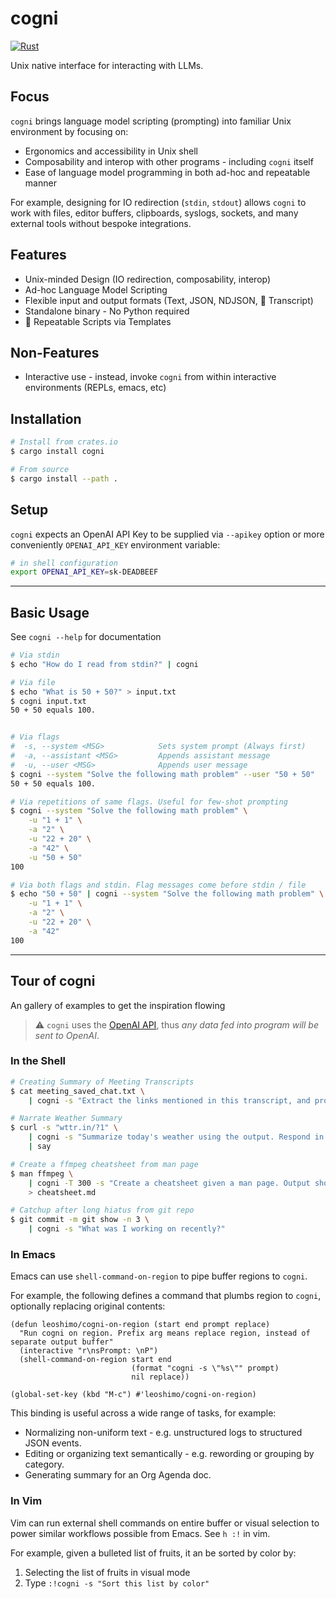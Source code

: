 # cogni

[![Rust](https://github.com/leoshimo/cogni/actions/workflows/rust.yml/badge.svg)](https://github.com/leoshimo/cogni/actions/workflows/rust.yml)

Unix native interface for interacting with LLMs.

## Focus

`cogni` brings language model scripting (prompting) into familiar Unix
environment by focusing on:

- Ergonomics and accessibility in Unix shell
- Composability and interop with other programs - including `cogni` itself
- Ease of language model programming in both ad-hoc and repeatable manner

For example, designing for IO redirection (`stdin`, `stdout`) allows `cogni` to
work with files, editor buffers, clipboards, syslogs, sockets, and many external
tools without bespoke integrations.

## Features

- Unix-minded Design (IO redirection, composability, interop)
- Ad-hoc Language Model Scripting
- Flexible input and output formats (Text, JSON, NDJSON, 🚧 Transcript)
- Standalone binary - No Python required
- 🚧 Repeatable Scripts via Templates

## Non-Features

- Interactive use - instead, invoke `cogni` from within interactive environments (REPLs, emacs, etc) 

## Installation

```sh
# Install from crates.io
$ cargo install cogni

# From source
$ cargo install --path .
```

## Setup

`cogni` expects an OpenAI API Key to be supplied via `--apikey` option or more
conveniently `OPENAI_API_KEY` environment variable:

```sh
# in shell configuration
export OPENAI_API_KEY=sk-DEADBEEF
```

---

## Basic Usage

See `cogni --help` for documentation

```sh
# Via stdin
$ echo "How do I read from stdin?" | cogni

# Via file
$ echo "What is 50 + 50?" > input.txt
$ cogni input.txt
50 + 50 equals 100.


# Via flags
#  -s, --system <MSG>            Sets system prompt (Always first)
#  -a, --assistant <MSG>         Appends assistant message
#  -u, --user <MSG>              Appends user message
$ cogni --system "Solve the following math problem" --user "50 + 50"
50 + 50 equals 100.

# Via repetitions of same flags. Useful for few-shot prompting
$ cogni --system "Solve the following math problem" \
    -u "1 + 1" \
    -a "2" \
    -u "22 + 20" \
    -a "42" \
    -u "50 + 50"
100

# Via both flags and stdin. Flag messages come before stdin / file
$ echo "50 + 50" | cogni --system "Solve the following math problem" \
    -u "1 + 1" \
    -a "2" \
    -u "22 + 20" \
    -a "42"
100
```

---

## Tour of cogni

An gallery of examples to get the inspiration flowing

> :warning: `cogni` uses the [OpenAI API](https://openai.com/blog/openai-api), thus *any data fed into program will be sent to OpenAI*.

### In the Shell

```sh
# Creating Summary of Meeting Transcripts
$ cat meeting_saved_chat.txt \
    | cogni -s "Extract the links mentioned in this transcript, and provide a high level summary of the discussion points"

# Narrate Weather Summary
$ curl -s "wttr.in/?1" \
    | cogni -s "Summarize today's weather using the output. Respond in 1 short sentence." \
    | say

# Create a ffmpeg cheatsheet from man page
$ man ffmpeg \
    | cogni -T 300 -s "Create a cheatsheet given a man page. Output should be in Markdown, and should be a set of example usages under headings." \
    > cheatsheet.md

# Catchup after long hiatus from git repo
$ git commit -m git show -n 3 \
    | cogni -s "What was I working on recently?"
```

### In Emacs

Emacs can use `shell-command-on-region` to pipe buffer regions to `cogni`.

For example, the following defines a command that plumbs region to `cogni`, optionally replacing original contents:

```emacs-lisp
(defun leoshimo/cogni-on-region (start end prompt replace)
  "Run cogni on region. Prefix arg means replace region, instead of separate output buffer"
  (interactive "r\nsPrompt: \nP")
  (shell-command-on-region start end
                           (format "cogni -s \"%s\"" prompt)
                           nil replace))

(global-set-key (kbd "M-c") #'leoshimo/cogni-on-region)
```

This binding is useful across a wide range of tasks, for example:

- Normalizing non-uniform text - e.g. unstructured logs to structured JSON events.
- Editing or organizing text semantically - e.g. rewording or grouping by category.
- Generating summary for an Org Agenda doc.

### In Vim

Vim can run external shell commands on entire buffer or visual selection to
power similar workflows possible from Emacs. See `h :!` in vim.

For example, given a bulleted list of fruits, it an be sorted by color by:

1. Selecting the list of fruits in visual mode
2. Type `:!cogni -s "Sort this list by color"`
